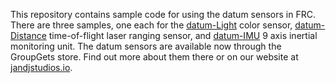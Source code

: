 This repository contains sample code for using the datum sensors in FRC.  There are three samples, one each for the [datum-Light][1] color sensor, [datum-Distance][2] time-of-flight laser ranging sensor, and [datum-IMU][3] 9 axis inertial monitoring unit.  The datum sensors are available now through the GroupGets store.  Find out more about them there or on our website at [jandjstudios.io](jandjstudios.io).



[1]: https://store.groupgets.com/collections/datum-sensors/products/datum-light

[2]: https://store.groupgets.com/collections/datum-sensors/products/datum-distance

[3]: https://store.groupgets.com/collections/datum-sensors/products/datum-imu
